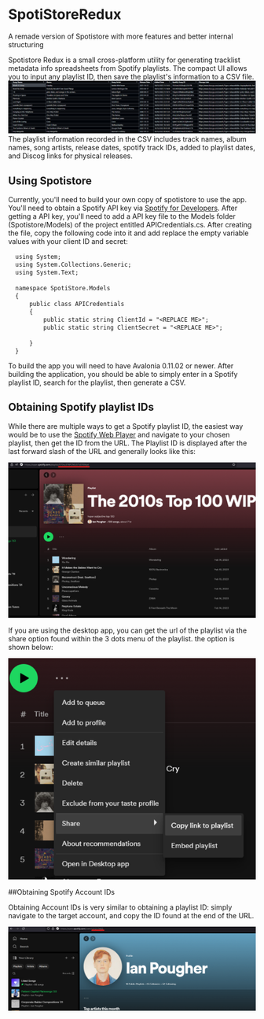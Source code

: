 # SpotiStoreRedux
A remade version of Spotistore with more features and better internal structuring

Spotistore Redux is a small cross-platform utility for generating tracklist metadata info spreadsheets from Spotify playlists.
The compact UI allows you to input any playlist ID, then save the playlist's information to a CSV file.  
![generated playlist CSV](https://github.com/Overheater/MDPictures/blob/main/Spotistore/CSV.png)
The playlist information recorded in the CSV includes track names, album names, song artists, release dates, spotify track IDs, added to playlist dates, and Discog links for physical releases.

## Using Spotistore

Currently, you'll need to build your own copy of spotistore to use the app. You'll need to obtain a Spotify API key via [Spotify for Developers](https://developer.spotify.com/). After getting a API key, you'll need to add a API key file to the Models folder (Spotistore/Models) of the project entitled APICredentials.cs.
After creating the file, copy the following code into it and add replace the empty variable values with your client ID and secret:
~~~
  using System;
  using System.Collections.Generic;
  using System.Text;

  namespace SpotiStore.Models
  {
      public class APICredentials
      {
          public static string ClientId = "<REPLACE ME>";
          public static string ClientSecret = "<REPLACE ME>";

      }
  }

~~~
To build the app you will need to have Avalonia 0.11.02 or newer. After building the application, you should be able to simply enter in a Spotify playlist ID, search for the playlist, then generate a CSV.  

## Obtaining Spotify playlist IDs

While there are multiple ways to get a Spotify playlist ID, the easiest way would be to use the [Spotify Web Player](https://open.spotify.com) and navigate to your chosen playlist, then get the ID from the URL.
The Playlist ID is displayed after the last forward slash of the URL and generally looks like this:  


![Url Option](https://github.com/Overheater/MDPictures/blob/main/Spotistore/PlaylistID.png)  


If you are using the desktop app, you can get the url of the playlist via the share option found within the 3 dots menu of the playlist. the option is shown below:  

![share option](https://github.com/Overheater/MDPictures/blob/main/Spotistore/PlaylistID2.png)  

##Obtaining Spotify Account IDs

Obtaining Account IDs is very similar to obtaining a playlist ID:
simply navigate to the target account, and copy the ID found at the end of the URL.

![Url Option](https://github.com/Overheater/MDPictures/blob/main/Spotistore/UserID.png)



